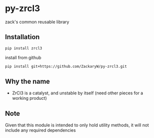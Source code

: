 # py-zrcl3
zack's common reusable library

## Installation
```bash
pip install zrcl3
```

install from github
```bash
pip install git+https://github.com/ZackaryW/py-zrcl3.git
```

## Why the name
* ZrCl3 is a catalyst, and unstable by itself (need other pieces for a working product)

## Note
Given that this module is intended to only hold utility methods, it will not include any required dependencies
